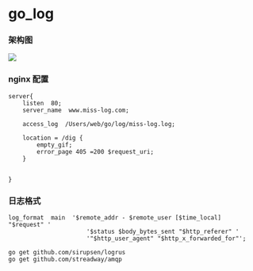 # go_log

### 架构图

<img src="http://missxiaolin.com/log._20190326png.png">


### nginx 配置


~~~
server{
	listen  80;
	server_name  www.miss-log.com;

	access_log  /Users/web/go/log/miss-log.log;

	location = /dig {
		empty_gif;
		error_page 405 =200 $request_uri;
	}


}
~~~

### 日志格式

~~~
log_format  main  '$remote_addr - $remote_user [$time_local] "$request" '
                      '$status $body_bytes_sent "$http_referer" '
                      '"$http_user_agent" "$http_x_forwarded_for"';
~~~

~~~
go get github.com/sirupsen/logrus
go get github.com/streadway/amqp
~~~